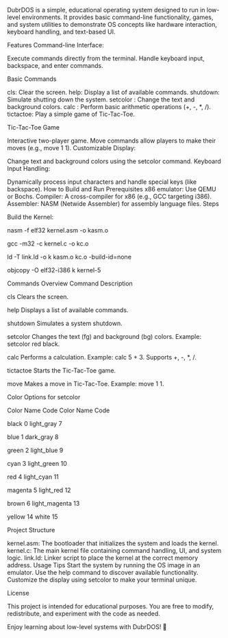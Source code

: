 DubrDOS is a simple, educational operating system designed to run in low-level environments. It provides basic command-line functionality, games, and system utilities to demonstrate OS concepts like hardware interaction, keyboard handling, and text-based UI.

Features
Command-line Interface:

Execute commands directly from the terminal.
Handle keyboard input, backspace, and enter commands.

Basic Commands

cls: Clear the screen.
help: Display a list of available commands.
shutdown: Simulate shutting down the system.
setcolor <foreground> <background>: Change the text and background colors.
calc <number1> <operator> <number2>: Perform basic arithmetic operations (+, -, *, /).
tictactoe: Play a simple game of Tic-Tac-Toe.

Tic-Tac-Toe Game

Interactive two-player game.
Move commands allow players to make their moves (e.g., move 1 1).
Customizable Display:

Change text and background colors using the setcolor command.
Keyboard Input Handling:

Dynamically process input characters and handle special keys (like backspace).
How to Build and Run
Prerequisites
x86 emulator: Use QEMU or Bochs.
Compiler: A cross-compiler for x86 (e.g., GCC targeting i386).
Assembler: NASM (Netwide Assembler) for assembly language files.
Steps

Build the Kernel:

nasm -f elf32 kernel.asm -o kasm.o

gcc -m32 -c kernel.c -o kc.o

ld -T link.ld -o k kasm.o kc.o -build-id=none

objcopy -O elf32-i386 k kernel-5

Commands Overview
Command	Description

cls	Clears the screen.

help	Displays a list of available commands.

shutdown	Simulates a system shutdown.

setcolor <fg> <bg>	Changes the text (fg) and background (bg) colors. Example: setcolor red black.

calc <num1> <op> <num2>	Performs a calculation. Example: calc 5 + 3. Supports +, -, *, /.

tictactoe	Starts the Tic-Tac-Toe game.

move <row> <col>	Makes a move in Tic-Tac-Toe. Example: move 1 1.

Color Options for setcolor

Color Name	Code	Color Name	Code

black	0	light_gray	7

blue	1	dark_gray	8

green	2	light_blue	9

cyan	3	light_green	10

red	4	light_cyan	11

magenta	5	light_red	12

brown	6	light_magenta	13

yellow	14	white	15

Project Structure

kernel.asm: The bootloader that initializes the system and loads the kernel.
kernel.c: The main kernel file containing command handling, UI, and system logic.
link.ld: Linker script to place the kernel at the correct memory address.
Usage Tips
Start the system by running the OS image in an emulator.
Use the help command to discover available functionality.
Customize the display using setcolor to make your terminal unique.

License

This project is intended for educational purposes. You are free to modify, redistribute, and experiment with the code as needed.

Enjoy learning about low-level systems with DubrDOS! 🎉
